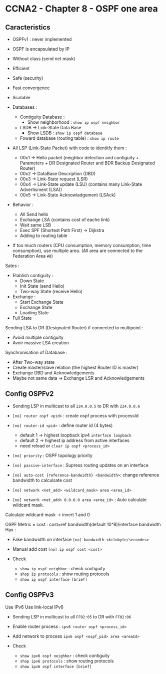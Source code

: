 # CCNA2 - Chapter 8 - OSPF one area
## Caracteristics
- OSPFv1 : never implemented

- OSPF is encapsulated by IP

- Without class (send net mask)
- Efficient
- Safe (security)
- Fast convergence
- Scalable

- Databases :
  - Contiguity Database :
    - Show neighborhood : `show ip ospf neighbor`
  - LSDB -> Link-State Data Base
    - Show LSDB : `show ip ospf database`
  - Foward database (routing table) : `show ip route`

- All LSP (Link-State Packet) with code to identitfy them :
  - 00x1 -> Hello packet (neighbor detection and contiguity + Parameters + DR Designated Router and BDR Backup Designated Router)
  - 00x2 -> DataBase Description (DBD)
  - 00x3 -> Link-State request (LSR)
  - 00x4 -> Link-State update (LSU) (contains many Link-State Advertisment (LSA))
  - 00x5 -> Link-State Acknowladgement (LSAck)

- Behavior :
  - All Send hello
  - Exchange LSA (contains cost of eache link)
  - Wait same LSB
  - Exec SPF (Shortest Path First) -> Dijkstra
  - Adding to routing table

- If too much routers (CPU consumption, memory consumption, time consumption), use multiple area. (All area are connected to the Federation Area  `#0`)

Sates :
- Etablish contiguity :
  - Down State
  - Init State (send Hello)
  - Two-way State (receive Hello)
- Exchange :
  - Start Exchange State
  - Exchange State
  - Loading State
- Full State

Sending LSA to DR (Designated Router) if connected to multipoint :
- Avoid multiple contiguity
- Avoir massive LSA creation

Synchronisation of Database :
- After Two-way state
- Create master/slave relation (the highest Router ID is master)
- Exchange DBD and Acknowledgements
- Maybe not same data -> Exchange LSR and Acknowledgements

## Config OSPFv2

- Sending LSP in multicast to all `224.0.0.5` to DR with `224.0.0.6`

- `[no] router ospf <pid>` : create ospf process with processId
- `[no] router-id <pid>` : define router id (4 bytes)
  - default 1 -> highest loopback ipv4 `interface loopback`
  - default 2 -> highest ip address from active interfaces
  - need reload or `clear ip ospf <process_id>`
- `[no] priority` : OSPF topology priority
- `[no] passive-interface` : Supress routing updates on an interface
- `[no] auto-cost {reference-bandwidth} <bandwidth>`: change reference bandwidth to calculsate cost  
- `[no] network <net_add> <wildcard_mask> area <area_id>`
- `[no] network <net_add> 0.0.0.0 area <area_id>` : Auto calculate wildcard mask.

Calculate wildcard mask -> invert 1 and 0


OSPF Metric = cost :
cost=ref bandwidth(default 10^8)/interface bandwidth
Hax :
  - Fake bandwidth on interface  `[no] bandwidth <kilobyte/secondes>`
  - Manual add cost `[no] ip ospf cost <cost>`

- Check
  - `show ip ospf neighbor` : check contiguity
  - `shop ip protocols` : show routing protocols
  - `show ip ospf interface [brief]`

## Config OSPFv3
Use IPv6
Use link-local IPv6
- Sending LSP in multicast to all `FF02:05` to DR with `FF02:06`
- Enable router process : `ipv6 router ospf <process_id>`
- Add network to process `ipv6 ospf <ospf_pid> area <areaId>`


- Check
  - `show ipv6 ospf neighbor` : check contiguity
  - `shop ipv6 protocols` : show routing protocols
  - `show ipv6 ospf interface [brief]`
